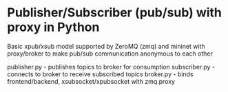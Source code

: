 # Publisher/Subscriber (pub/sub) with proxy in Python

Basic xpub/xsub model supported by ZeroMQ (zmq) and mininet with 
proxy/broker to make pub/sub communication anonymous to each other

publisher.py - publishes topics to broker for consumption
subscriber.py - connects to broker to receive subscribed topics
broker.py - binds frontend/backend, xsubsocket/xpubsocket with zmq.proxy  
